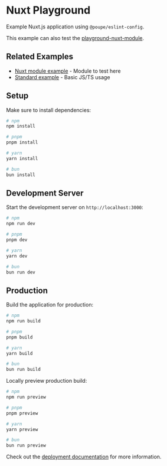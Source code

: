 # Nuxt Playground

Example Nuxt.js application using `@poupe/eslint-config`.

This example can also test the [playground-nuxt-module](../playground-nuxt-module).

## Related Examples

- [Nuxt module example](../playground-nuxt-module) - Module to test here
- [Standard example](../playground-standard) - Basic JS/TS usage

## Setup

Make sure to install dependencies:

```bash
# npm
npm install

# pnpm
pnpm install

# yarn
yarn install

# bun
bun install
```

## Development Server

Start the development server on `http://localhost:3000`:

```bash
# npm
npm run dev

# pnpm
pnpm dev

# yarn
yarn dev

# bun
bun run dev
```

## Production

Build the application for production:

```bash
# npm
npm run build

# pnpm
pnpm build

# yarn
yarn build

# bun
bun run build
```

Locally preview production build:

```bash
# npm
npm run preview

# pnpm
pnpm preview

# yarn
yarn preview

# bun
bun run preview
```

Check out the [deployment documentation][deployment-docs] for more
information.

[deployment-docs]: https://nuxt.com/docs/getting-started/deployment
